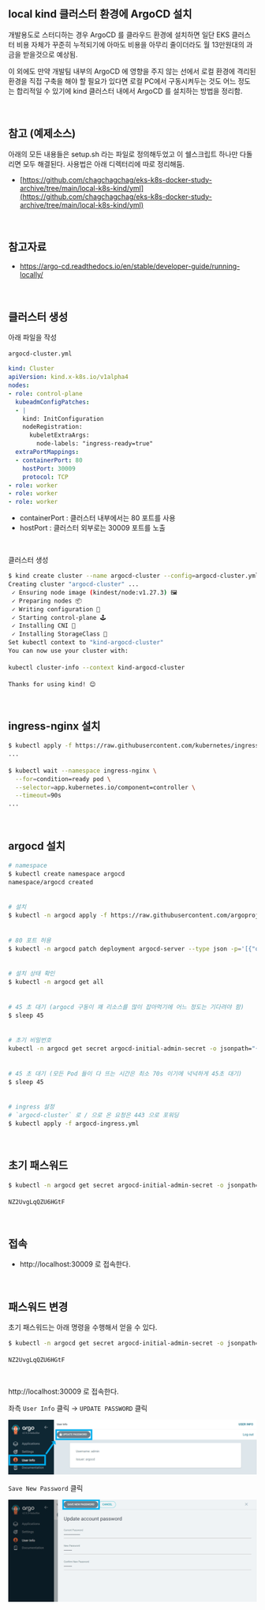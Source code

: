 ## local kind 클러스터 환경에 ArgoCD 설치

개발용도로 스터디하는 경우 ArgoCD 를 클라우드 환경에 설치하면 일단 EKS 클러스터 비용 자체가 꾸준히 누적되기에 아마도 비용을 아무리 줄이더라도 월 13만원대의 과금을 받을것으로 예상됨.<br>

이 외에도 만약 개발팀 내부의 ArgoCD 에 영향을 주지 않는 선에서 로컬 환경에 격리된 환경을 직접 구축을 해야 할 필요가 있다면 로컬 PC에서 구동시켜두는 것도 어느 정도는 합리적일 수 있기에 kind 클러스터 내에서 ArgoCD 를 설치하는 방법을 정리함.<br>

<Br>



## 참고 (예제소스)

아래의 모든 내용들은 setup.sh 라는 파일로 정의해두었고 이 쉘스크립트 하나만 다돌리면 모두 해결된다. 사용법은 아래 디렉터리에 따로 정리해둠.

- [https://github.com/chagchagchag/eks-k8s-docker-study-archive/tree/main/local-k8s-kind/yml](https://github.com/chagchagchag/eks-k8s-docker-study-archive/tree/main/local-k8s-kind/yml)

<br>



## 참고자료

- https://argo-cd.readthedocs.io/en/stable/developer-guide/running-locally/

<br>



## 클러스터 생성

아래 파일을 작성

`argocd-cluster.yml`

```yaml
kind: Cluster
apiVersion: kind.x-k8s.io/v1alpha4
nodes:
- role: control-plane
  kubeadmConfigPatches:
  - |
    kind: InitConfiguration
    nodeRegistration:
      kubeletExtraArgs:
        node-labels: "ingress-ready=true"
  extraPortMappings:
  - containerPort: 80
    hostPort: 30009
    protocol: TCP
- role: worker
- role: worker
- role: worker
```

- containerPort : 클러스터 내부에서는 80 포트를 사용
- hostPort : 클러스터 외부로는 30009 포트를 노출

<br>



클러스터 생성

```bash
$ kind create cluster --name argocd-cluster --config=argocd-cluster.yml
Creating cluster "argocd-cluster" ...
 ✓ Ensuring node image (kindest/node:v1.27.3) 🖼
 ✓ Preparing nodes 📦
 ✓ Writing configuration 📜
 ✓ Starting control-plane 🕹️
 ✓ Installing CNI 🔌
 ✓ Installing StorageClass 💾
Set kubectl context to "kind-argocd-cluster"
You can now use your cluster with:

kubectl cluster-info --context kind-argocd-cluster

Thanks for using kind! 😊
```

<br>



## ingress-nginx 설치

```bash
$ kubectl apply -f https://raw.githubusercontent.com/kubernetes/ingress-nginx/main/deploy/static/provider/kind/deploy.yaml
...

$ kubectl wait --namespace ingress-nginx \
  --for=condition=ready pod \
  --selector=app.kubernetes.io/component=controller \
  --timeout=90s
...
```

<br>



## argocd 설치

```bash
# namespace
$ kubectl create namespace argocd
namespace/argocd created


# 설치
$ kubectl -n argocd apply -f https://raw.githubusercontent.com/argoproj/argo-cd/stable/manifests/install.yaml


# 80 포트 허용
$ kubectl -n argocd patch deployment argocd-server --type json -p='[{"op":"replace","path":"/spec/template/spec/containers/0/args","value":["/usr/local/bin/argocd-server","--insecure"]}]'


# 설치 상태 확인
$ kubectl -n argocd get all


# 45 초 대기 (argocd 구동이 꽤 리소스를 많이 잡아먹기에 어느 정도는 기다려야 함)
$ sleep 45


# 초기 비밀번호
kubectl -n argocd get secret argocd-initial-admin-secret -o jsonpath="{.data.password}" | base64 -d


# 45 초 대기 (모든 Pod 들이 다 뜨는 시간은 최소 70s 이기에 넉넉하게 45초 대기)
$ sleep 45


# ingress 설정
# `argocd-cluster` 로 / 으로 온 요청은 443 으로 포워딩
$ kubectl apply -f argocd-ingress.yml
```

<br>



## 초기 패스워드

```bash
$ kubectl -n argocd get secret argocd-initial-admin-secret -o jsonpath="{.data.password}" | base64 -d

NZ2UvgLqQZU6HGtF
```

<br>



## 접속

- http://localhost:30009 로 접속한다.

<br>



## 패스워드 변경

초기 패스워드는 아래 명령을 수행해서 얻을 수 있다.

```bash
$ kubectl -n argocd get secret argocd-initial-admin-secret -o jsonpath="{.data.password}" | base64 -d

NZ2UvgLqQZU6HGtF
```

<br>



http://localhost:30009 로 접속한다.

좌측 `User Info` 클릭 → `UPDATE PASSWORD` 클릭

<img src="./img/PASSWORD/1.png"/>

<br>



`Save New Password` 클릭 

<img src="./img/PASSWORD/2.png"/>

